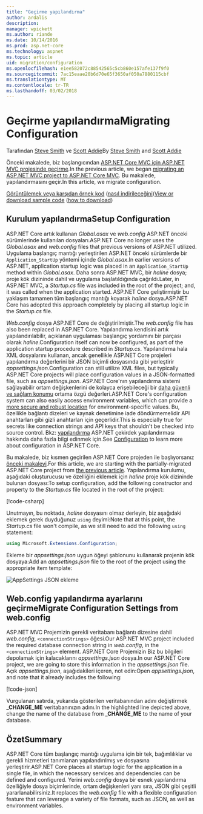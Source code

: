 ```yaml
---
title: "Geçirme yapılandırma"
author: ardalis
description: 
manager: wpickett
ms.author: riande
ms.date: 10/14/2016
ms.prod: asp.net-core
ms.technology: aspnet
ms.topic: article
uid: migration/configuration
ms.openlocfilehash: e1ee582072c88542565c5cb860e157afe137f9f0
ms.sourcegitcommit: 7ac15eaae20b6d70e65f3650af050a7880115cbf
ms.translationtype: MT
ms.contentlocale: tr-TR
ms.lasthandoff: 03/02/2018
---
```

# <a name="migrating-configuration"></a><span data-ttu-id="e1c4b-102">Geçirme yapılandırma</span><span class="sxs-lookup"><span data-stu-id="e1c4b-102">Migrating Configuration</span></span>

<span data-ttu-id="e1c4b-103">Tarafından [Steve Smith](https://ardalis.com/) ve [Scott Addie](https://scottaddie.com)</span><span class="sxs-lookup"><span data-stu-id="e1c4b-103">By [Steve Smith](https://ardalis.com/) and [Scott Addie](https://scottaddie.com)</span></span>

<span data-ttu-id="e1c4b-104">Önceki makalede, biz başlangıcından [ASP.NET Core MVC için ASP.NET MVC projesinde geçirme](mvc.md).</span><span class="sxs-lookup"><span data-stu-id="e1c4b-104">In the previous article, we began [migrating an ASP.NET MVC project to ASP.NET Core MVC](mvc.md).</span></span> <span data-ttu-id="e1c4b-105">Bu makalede, yapılandırmasını geçir.</span><span class="sxs-lookup"><span data-stu-id="e1c4b-105">In this article, we migrate configuration.</span></span>

<span data-ttu-id="e1c4b-106">[Görüntülemek veya karşıdan örnek kod](https://github.com/aspnet/Docs/tree/master/aspnetcore/migration/configuration/samples) ([nasıl indirileceğini](xref:tutorials/index#how-to-download-a-sample))</span><span class="sxs-lookup"><span data-stu-id="e1c4b-106">[View or download sample code](https://github.com/aspnet/Docs/tree/master/aspnetcore/migration/configuration/samples) ([how to download](xref:tutorials/index#how-to-download-a-sample))</span></span>

## <a name="setup-configuration"></a><span data-ttu-id="e1c4b-107">Kurulum yapılandırma</span><span class="sxs-lookup"><span data-stu-id="e1c4b-107">Setup Configuration</span></span>

<span data-ttu-id="e1c4b-108">ASP.NET Core artık kullanan *Global.asax* ve *web.config* ASP.NET önceki sürümlerinde kullanılan dosyaları.</span><span class="sxs-lookup"><span data-stu-id="e1c4b-108">ASP.NET Core no longer uses the *Global.asax* and *web.config* files that previous versions of ASP.NET utilized.</span></span> <span data-ttu-id="e1c4b-109">Uygulama başlangıç mantığı yerleştirilen ASP.NET önceki sürümlerde bir `Application_StartUp` yöntemi içinde *Global.asax*.</span><span class="sxs-lookup"><span data-stu-id="e1c4b-109">In earlier versions of ASP.NET, application startup logic was placed in an `Application_StartUp` method within *Global.asax*.</span></span> <span data-ttu-id="e1c4b-110">Daha sonra ASP.NET MVC, bir *haline* dosya; proje kök dizininde dahil ve uygulama başlatıldığında çağrıldı.</span><span class="sxs-lookup"><span data-stu-id="e1c4b-110">Later, in ASP.NET MVC, a *Startup.cs* file was included in the root of the project; and, it was called when the application started.</span></span> <span data-ttu-id="e1c4b-111">ASP.NET Core geliştirmiştir bu yaklaşım tamamen tüm başlangıç mantığı koyarak *haline* dosya.</span><span class="sxs-lookup"><span data-stu-id="e1c4b-111">ASP.NET Core has adopted this approach completely by placing all startup logic in the *Startup.cs* file.</span></span>

<span data-ttu-id="e1c4b-112">*Web.config* dosya ASP.NET Core de değiştirilmiştir.</span><span class="sxs-lookup"><span data-stu-id="e1c4b-112">The *web.config* file has also been replaced in ASP.NET Core.</span></span> <span data-ttu-id="e1c4b-113">Yapılandırma kendisini artık yapılandırılabilir, açıklanan uygulaması başlangıç yordamını bir parçası olarak *haline*.</span><span class="sxs-lookup"><span data-stu-id="e1c4b-113">Configuration itself can now be configured, as part of the application startup procedure described in *Startup.cs*.</span></span> <span data-ttu-id="e1c4b-114">Yapılandırma hala XML dosyalarını kullanan, ancak genellikle ASP.NET Core projeleri yapılandırma değerlerini bir JSON biçimli dosyasında gibi yerleştirir *appsettings.json*.</span><span class="sxs-lookup"><span data-stu-id="e1c4b-114">Configuration can still utilize XML files, but typically ASP.NET Core projects will place configuration values in a JSON-formatted file, such as *appsettings.json*.</span></span> <span data-ttu-id="e1c4b-115">ASP.NET Core'nın yapılandırma sistemi sağlayabilir ortam değişkenlerini de kolayca erişebileceği bir [daha güvenli ve sağlam konumu](xref:security/app-secrets) ortama özgü değerleri.</span><span class="sxs-lookup"><span data-stu-id="e1c4b-115">ASP.NET Core's configuration system can also easily access environment variables, which can provide a [more secure and robust location](xref:security/app-secrets) for environment-specific values.</span></span> <span data-ttu-id="e1c4b-116">Bu, özellikle bağlantı dizeleri ve kaynak denetimine iade döndürmemelidir API anahtarları gibi gizli anahtarları için geçerlidir.</span><span class="sxs-lookup"><span data-stu-id="e1c4b-116">This is especially true for secrets like connection strings and API keys that shouldn't be checked into source control.</span></span> <span data-ttu-id="e1c4b-117">Bkz: [yapılandırma](xref:fundamentals/configuration/index) ASP.NET çekirdek yapılandırması hakkında daha fazla bilgi edinmek için.</span><span class="sxs-lookup"><span data-stu-id="e1c4b-117">See [Configuration](xref:fundamentals/configuration/index) to learn more about configuration in ASP.NET Core.</span></span>

<span data-ttu-id="e1c4b-118">Bu makalede, biz kısmen geçirilen ASP.NET Core projeden ile başlıyorsanız [önceki makaleyi](mvc.md).</span><span class="sxs-lookup"><span data-stu-id="e1c4b-118">For this article, we are starting with the partially-migrated ASP.NET Core project from [the previous article](mvc.md).</span></span> <span data-ttu-id="e1c4b-119">Yapılandırma kurulumu, aşağıdaki oluşturucusu ve özelliğini eklemek için *haline* proje kök dizininde bulunan dosyası:</span><span class="sxs-lookup"><span data-stu-id="e1c4b-119">To setup configuration, add the following constructor and property to the *Startup.cs* file located in the root of the project:</span></span>

[!code-csharp[](configuration/samples/WebApp1/src/WebApp1/Startup.cs?range=11-21)]

<span data-ttu-id="e1c4b-120">Unutmayın, bu noktada, *haline* dosyasını olmaz derleyin, biz aşağıdaki eklemek gerek duyduğunuz `using` deyimi:</span><span class="sxs-lookup"><span data-stu-id="e1c4b-120">Note that at this point, the *Startup.cs* file won't compile, as we still need to add the following `using` statement:</span></span>

```csharp
using Microsoft.Extensions.Configuration;
```

<span data-ttu-id="e1c4b-121">Ekleme bir *appsettings.json* uygun öğeyi şablonunu kullanarak projenin kök dosyaya:</span><span class="sxs-lookup"><span data-stu-id="e1c4b-121">Add an *appsettings.json* file to the root of the project using the appropriate item template:</span></span>

![AppSettings JSON ekleme](configuration/_static/add-appsettings-json.png)

## <a name="migrate-configuration-settings-from-webconfig"></a><span data-ttu-id="e1c4b-123">Web.config yapılandırma ayarlarını geçirme</span><span class="sxs-lookup"><span data-stu-id="e1c4b-123">Migrate Configuration Settings from web.config</span></span>

<span data-ttu-id="e1c4b-124">ASP.NET MVC Projemizin gerekli veritabanı bağlantı dizesine dahil *web.config*, `<connectionStrings>` öğesi.</span><span class="sxs-lookup"><span data-stu-id="e1c4b-124">Our ASP.NET MVC project included the required database connection string in *web.config*, in the `<connectionStrings>` element.</span></span> <span data-ttu-id="e1c4b-125">ASP.NET Core Projemizin Biz bu bilgileri depolamak için kalacaklarını *appsettings.json* dosya.</span><span class="sxs-lookup"><span data-stu-id="e1c4b-125">In our ASP.NET Core project, we are going to store this information in the *appsettings.json* file.</span></span> <span data-ttu-id="e1c4b-126">Açık *appsettings.json*, aşağıdakileri içeren, not edin:</span><span class="sxs-lookup"><span data-stu-id="e1c4b-126">Open *appsettings.json*, and note that it already includes the following:</span></span>

[!code-json[](../migration/configuration/samples/WebApp1/src/WebApp1/appsettings.json?highlight=4)]


<span data-ttu-id="e1c4b-127">Vurgulanan satırda, yukarıda gösterilen veritabanından adını değiştirmek **_CHANGE_ME** veritabanınızın adını.</span><span class="sxs-lookup"><span data-stu-id="e1c4b-127">In the highlighted line depicted above, change the name of the database from **_CHANGE_ME** to the name of your database.</span></span>

## <a name="summary"></a><span data-ttu-id="e1c4b-128">Özet</span><span class="sxs-lookup"><span data-stu-id="e1c4b-128">Summary</span></span>

<span data-ttu-id="e1c4b-129">ASP.NET Core tüm başlangıç mantığı uygulama için bir tek, bağımlılıklar ve gerekli hizmetleri tanımlanan yapılandırılmış ve dosyasına yerleştirir.</span><span class="sxs-lookup"><span data-stu-id="e1c4b-129">ASP.NET Core places all startup logic for the application in a single file, in which the necessary services and dependencies can be defined and configured.</span></span> <span data-ttu-id="e1c4b-130">Yerini *web.config* dosya bir esnek yapılandırma özelliğiyle dosya biçimlerinde, ortam değişkenleri yanı sıra, JSON gibi çeşitli yararlanabilirsiniz.</span><span class="sxs-lookup"><span data-stu-id="e1c4b-130">It replaces the *web.config* file with a flexible configuration feature that can leverage a variety of file formats, such as JSON, as well as environment variables.</span></span>
